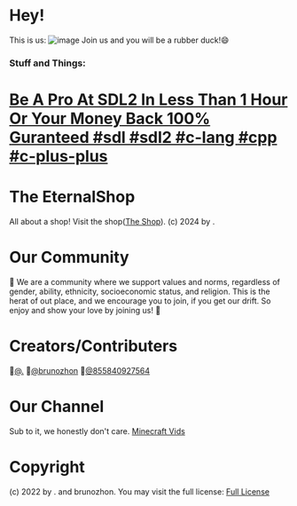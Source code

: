 # Hey! 
This is us:
![image](https://github.com/user-attachments/assets/ed3b9fc9-bbd7-4693-9c07-584602bcf9e4)
Join us and you will be a rubber duck!😄
### Stuff and Things:
# [Be A Pro At SDL2 In Less Than 1 Hour Or Your Money Back 100% Guranteed #sdl #sdl2 #c-lang #cpp #c-plus-plus](https://github.com/The-EternalShop/learn-sdl2-in-1-hour-easy)

# The EternalShop

All about a shop! Visit the shop([The Shop](https://..github.io//EternalShop/)).
(c) 2024 by . 

# Our Community
🍿 We are a community where we support values and norms, regardless of gender, ability, ethnicity, socioeconomic status, and religion. This is the herat of out place, and we encourage you to join, if you get our drift. So enjoy and show your love by joining us! 🩷

# Creators/Contributers
🥇[@.](https://github.com/.)
🥈[@brunozhon](https://github.com/brunozhon)
🥉[@855840927564](https://github.com/855840927564)

# Our Channel
Sub to it, we honestly don't care.
[Minecraft Vids](https://www.youtube.com/@a_duck_plays_minecraft/videos)


# Copyright
(c) 2022 by . and brunozhon. You may visit the full license:
[Full License](https://github.com/The-EternalShop/LICENSE/blob/main/README.md)

